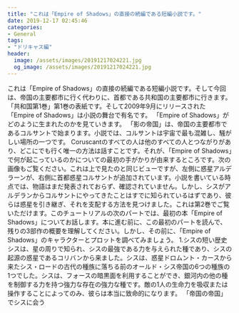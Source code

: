 ```yaml
---
title: "これは「Empire of Shadows」の直接の続編である短編小説です。"
date: 2019-12-17 02:45:46
categories:
- General
tags:
- "ドリキャス編"
header:
  image: /assets/images/20191217024221.jpg
  og_image: /assets/images/20191217024221.jpg
---
```


これは「Empire of Shadows」の直接の続編である短編小説です。そして今回は、帝国の主要都市に行く代わりに、首都である共和国の主要都市に行きます。 「共和国第1巻」第1巻の表紙です。そして2009年9月にリリースされた「Empire of Shadows」は小説の舞台で有名です。 「Empire of Shadows」がどのように生まれたのかを見ていきます。 「影の帝国」は、帝国の主要都市であるコルサントで始まります。小説では、コルサントは宇宙で最も混雑し、騒がしい場所の一つです。 Coruscantのすべての人は他のすべての人とつながりがあり、どこにでも行く唯一の方法は話すことです。それが、「Empire of Shadows」で何が起こっているのかについての最初の手がかりが由来するところです。次の画像もご覧ください。これは上で見たのと同じビューですが、左側に惑星アルデラーンが、右側に首都惑星コルサントが追加されています。小説を書いている時点では、物語はまだ発表されておらず、確認されていません。しかし、シスがアルデランからコルサントにやってきたことはすでに知られているはずであり、彼らは惑星を引き継ぎ、それを支配する方法を見つけました。これは第2巻でご覧いただけます。このチュートリアルの次のパートでは、最初の本「Empire of Shadows」についてお話します。本に進む前に、この最初のパートを読んで、残りの3部作の概要を理解してください。しかし、その前に、「Empire of Shadows」のキャラクターとプロットを調べてみましょう。 1.シスの短い歴史シスは、星の周りで知られ、シスの最強である力を与えられた種であり、シスの起源の惑星であるコリバンから来ました。シスは、惑星ドロムント・カースから来たシス・ロードの古代の種族に落ちる前のオールド・シス帝国の6つの種族の1つでした。シスは、フォースの暗黒面を利用することができ、銀河内の他の種を制御する力を持つ強力な存在の強力な種です。敵の1人の生命力を吸収または操作することによってのみ、彼らは本当に致命的になります。 「帝国の帝国」でシスに会う
